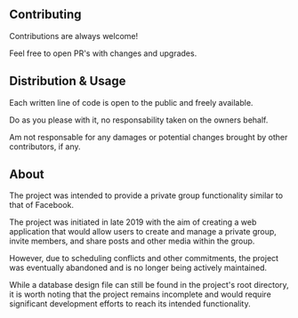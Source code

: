 ## Contributing

Contributions are always welcome!

Feel free to open PR's with changes and upgrades.


## Distribution & Usage

Each written line of code is open to the public and freely available.

Do as you please with it, no responsability taken on the owners behalf.

Am not responsable for any damages or potential changes brought by other contributors, if any.

## About
The project was intended to provide a private group functionality similar to that of Facebook. 

The project was initiated in late 2019 with the aim of creating a web application that would allow users to create and manage a private group, invite members, and share posts and other media within the group. 

However, due to scheduling conflicts and other commitments, the project was eventually abandoned and is no longer being actively maintained. 

While a database design file can still be found in the project's root directory, it is worth noting that the project remains incomplete and would require significant development efforts to reach its intended functionality.
